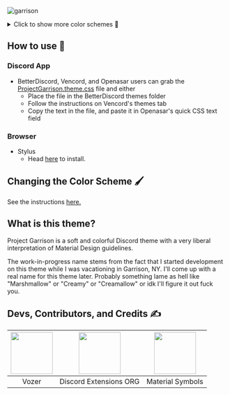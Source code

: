 
![garrison](https://user-images.githubusercontent.com/76500838/205457499-4650ba4f-3420-4c52-b4c6-13b709f38688.png)



<details>
<summary>Click to show more color schemes 🎨</summary>

## Tan
![image](https://user-images.githubusercontent.com/76500838/205454527-57a32aca-fed0-47d8-8ad1-37df745fb1cc.png)

## Newspaper
![image](https://user-images.githubusercontent.com/76500838/205516297-2230a211-9a46-42ae-a078-16a220780ed7.png)

## Turquoise
![image](https://user-images.githubusercontent.com/76500838/205454849-0cf7bbbd-3f58-4d0e-a60f-da2d75584a92.png)

## Pink
![image](https://user-images.githubusercontent.com/76500838/205454611-ffa55a34-05af-4c0f-9193-a926678ef8a4.png)

## Tokyo Night
![image](https://user-images.githubusercontent.com/76500838/205454490-0a654393-dfa7-42c6-b997-b2c8084c045c.png)

## ThinkPad 
![image](https://user-images.githubusercontent.com/76500838/205515935-eef67991-5bb3-497c-bb90-8b2dd96aad15.png)

## OLED
![kCi8sKg7M2](https://user-images.githubusercontent.com/76500838/205515149-de37e945-77fb-4dc1-beca-c5b45056a006.png)

</details>

## How to use 📖
### Discord App

* BetterDiscord, Vencord, and Openasar users can grab the [ProjectGarrison.theme.css](https://raw.githubusercontent.com/SlippingGittys-Discord-Themes/ProjectGarrison/main/ProjectGarrison.theme.css) file and either
  * Place the file in the BetterDiscord themes folder
  * Follow the instructions on Vencord's themes tab
  * Copy the text in the file, and paste it in Openasar's quick CSS text field

### Browser
* Stylus
  * Head [here](https://github.com/SlippingGittys-Discord-Themes/ProjectGarrison/raw/main/projectgarrison.user.css) to install.
  
## Changing the Color Scheme 🖌️
See the instructions [here.](https://github.com/SlippingGittys-Discord-Themes/ProjectGarrison/tree/main/themes)

## What is this theme? 
Project Garrison is a soft and colorful Discord theme with a very liberal interpretation of Material Design guidelines.

The work-in-progress name stems from the fact that I started development on this theme while I was vacationing in Garrison, NY. I'll come up with a real name for this theme later. Probably something lame as hell like "Marshmallow" or  "Creamy" or "Creamallow" or idk I'll figure it out fuck you. 

## Devs, Contributors, and Credits ✍️
| <a href="https://github.com/SlippingGitty" target="_blank"> <img src="https://avatars.githubusercontent.com/u/76500838?s=460&u=109f1c2012f3e452251391807262ed098f45ec94&v=4" alt="" width="96px" height="96px"> </a> | <a href="https://github.com/discord-extensions" target="_blank"> <img src="https://avatars.githubusercontent.com/u/103222215?s=200&v=4" alt="" width="96px" height="96px"> </a> | <a href="https://m3.material.io/styles/icons/overview" target="_blank"> <img src="https://cdn-icons-png.flaticon.com/512/2991/2991148.png" alt="" width="96px" height="96px"> </a> |
|:-:|:-:|:-:|
| Vozer | Discord Extensions ORG | Material Symbols |



